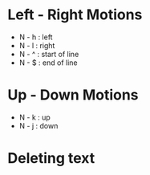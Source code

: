 # Left - Right Motions
-  N - h : left 
-  N - l : right
-  N - ^ : start of line
-  N - $ : end of line

# Up - Down Motions
-  N - k : up
-  N - j : down

# Deleting text

